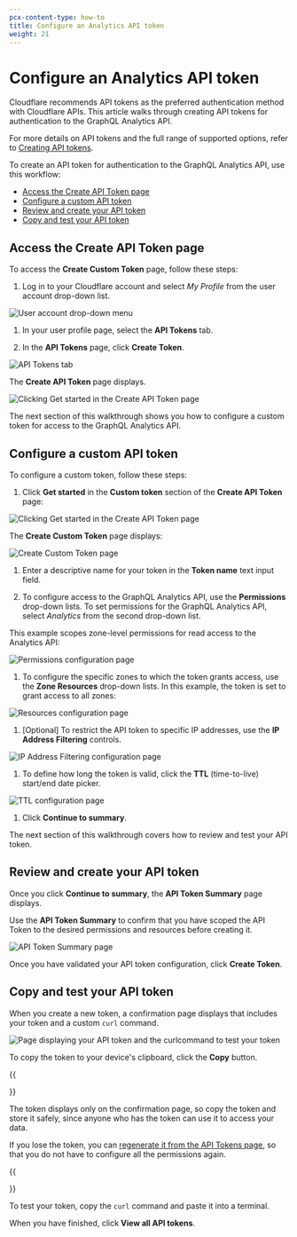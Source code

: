 ```yaml
---
pcx-content-type: how-to
title: Configure an Analytics API token
weight: 21
---
```


# Configure an Analytics API token

Cloudflare recommends API tokens as the preferred authentication method with Cloudflare APIs. This article walks through creating API tokens for authentication to the GraphQL Analytics API.

For more details on API tokens and the full range of supported options, refer to [Creating API tokens](/api/tokens/create/).

To create an API token for authentication to the GraphQL Analytics API, use this workflow:

- [Access the Create API Token page](#access-the-create-api-token-page)
- [Configure a custom API token](#configure-a-custom-api-token)
- [Review and create your API token](#review-and-create-your-api-token)
- [Copy and test your API token](#copy-and-test-your-api-token)

## Access the Create API Token page

To access the **Create Custom Token** page, follow these steps:

1.  Log in to your Cloudflare account and select _My Profile_ from the user account drop-down list.

![User account drop-down menu](https://developers.cloudflare.com/analytics/static/images/account-profile.png)

1.  In your user profile page, select the **API Tokens** tab.

2.  In the **API Tokens** page, click **Create Token**.

![API Tokens tab](https://developers.cloudflare.com/analytics/static/images/user-profile-api-tokens-tab.png)

The **Create API Token** page displays.

![Clicking Get started in the Create API Token page](https://developers.cloudflare.com/analytics/static/images/create-api-token-page-display.png)

The next section of this walkthrough shows you how to configure a custom token for access to the GraphQL Analytics API.

## Configure a custom API token

To configure a custom token, follow these steps:

1.  Click **Get started** in the **Custom token** section of the **Create API Token** page:

![Clicking Get started in the Create API Token page](https://developers.cloudflare.com/analytics/static/images/create-api-token-get-started.png)

The **Create Custom Token** page displays:

![Create Custom Token page](https://developers.cloudflare.com/analytics/static/images/create-custom-api-token.png)

1.  Enter a descriptive name for your token in the **Token name** text input field.

2.  To configure access to the GraphQL Analytics API, use the **Permissions** drop-down lists. To set permissions for the GraphQL Analytics API, select _Analytics_ from the second drop-down list.

This example scopes zone-level permissions for read access to the Analytics API:

![Permissions configuration page](https://developers.cloudflare.com/analytics/static/images/create-custom-token-permissions.png)

1.  To configure the specific zones to which the token grants access, use the **Zone Resources** drop-down lists. In this example, the token is set to grant access to all zones:

![Resources configuration page](https://developers.cloudflare.com/analytics/static/images/create-custom-token-zone-resources.png)

1.  \[Optional] To restrict the API token to specific IP addresses, use the **IP Address Filtering** controls.

![IP Address Filtering configuration page](https://developers.cloudflare.com/analytics/static/images/create-custom-token-ip-address-filtering.png)

1.  To define how long the token is valid, click the **TTL** (time-to-live) start/end date picker.

![TTL configuration page](https://developers.cloudflare.com/analytics/static/images/create-custom-token-ttl.png)

1.  Click **Continue to summary**.

The next section of this walkthrough covers how to review and test your API token.

## Review and create your API token

Once you click **Continue to summary**, the **API Token Summary** page displays.

Use the **API Token Summary** to confirm that you have scoped the API Token to the desired permissions and resources before creating it.

![API Token Summary page](https://developers.cloudflare.com/analytics/static/images/api-token-summary.png)

Once you have validated your API token configuration, click **Create Token**.

## Copy and test your API token

When you create a new token, a confirmation page displays that includes your token and a custom `curl` command.

![Page displaying your API token and the `curl`command to test your token](https://developers.cloudflare.com/analytics/static/images/api-token-confirmation-page.png)

To copy the token to your device's clipboard, click the **Copy** button.

{{<Aside type="warning" header="Warning">}}

The token displays only on the confirmation page, so copy the token and store it safely, since anyone who has the token can use it to access your data.

If you lose the token, you can [regenerate it from the API Tokens page](https://support.cloudflare.com/hc/en-us/articles/200167836-Managing-API-Tokens-and-Keys#12345681), so that you do not have to configure all the permissions again.

{{</Aside>}}

To test your token, copy the `curl` command and paste it into a terminal.

When you have finished, click **View all API tokens**.
